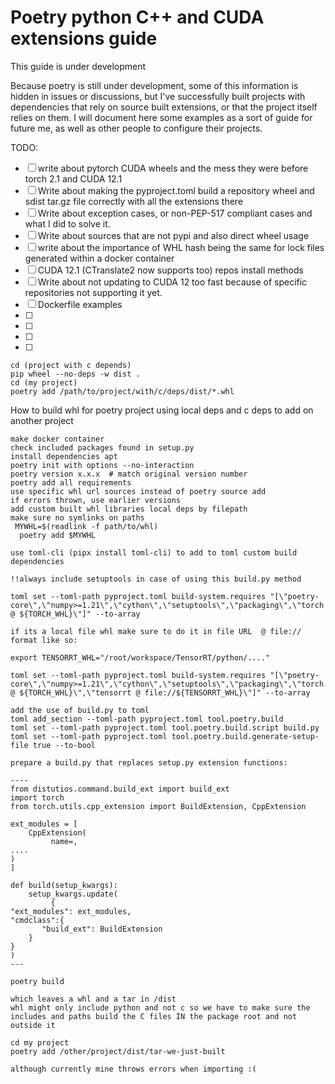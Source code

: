 # Poetry python C++ and CUDA extensions guide

This guide is under development

Because poetry is still under development, some of this information is hidden in issues or discussions, but I've successfully built projects with dependencies that rely on source built extensions, or that the project itself relies on them. I will document here some examples as a sort of guide for future me, as well as other people to configure their projects.

TODO:
- [ ] write about pytorch CUDA wheels and the mess they were before torch 2.1 and CUDA 12.1
- [ ] Write about making the pyproject.toml build a repository wheel and sdist tar.gz file correctly with all the extensions there
- [ ] Write about exception cases, or non-PEP-517 compliant cases and what I did to solve it.
- [ ] Write about sources that are not pypi and also direct wheel usage
- [ ] write about the importance of WHL hash being the same for lock files generated within a docker container
- [ ] CUDA 12.1 (CTranslate2 now supports too) repos install methods
- [ ] Write about not updating to CUDA 12 too fast because of specific repositories not supporting it yet.
- [ ] Dockerfile examples
- [ ] 
- [ ] 
- [ ] 
- [ ] 

```
cd (project with c depends)
pip wheel --no-deps -w dist .
cd (my project)
poetry add /path/to/project/with/c/deps/dist/*.whl

```  


How to build whl for poetry project using local deps and c deps to add on another project


```
make docker container
check included packages found in setup.py
install dependencies apt
poetry init with options --no-interaction 
poetry version x.x.x  # match original version number
poetry add all requirements
use specific whl url sources instead of poetry source add
if errors thrown, use earlier versions
add custom built whl libraries local deps by filepath
make sure no symlinks on paths 
 MYWHL=$(readlink -f path/to/whl)
  poetry add $MYWHL

use toml-cli (pipx install toml-cli) to add to toml custom build dependencies 

!!always include setuptools in case of using this build.py method

toml set --toml-path pyproject.toml build-system.requires "[\"poetry-core\",\"numpy>=1.21\",\"cython\",\"setuptools\",\"packaging\",\"torch @ ${TORCH_WHL}\"]" --to-array

if its a local file whl make sure to do it in file URL  @ file:// format like so:

export TENSORRT_WHL="/root/workspace/TensorRT/python/...."

toml set --toml-path pyproject.toml build-system.requires "[\"poetry-core\",\"numpy>=1.21\",\"cython\",\"setuptools\",\"packaging\",\"torch @ ${TORCH_WHL}\",\"tensorrt @ file://${TENSORRT_WHL}\"]" --to-array

add the use of build.py to toml
toml add_section --toml-path pyproject.toml tool.poetry.build
toml set --toml-path pyproject.toml tool.poetry.build.script build.py
toml set --toml-path pyproject.toml tool.poetry.build.generate-setup-file true --to-bool

prepare a build.py that replaces setup.py extension functions:

----
from distutios.command.build_ext import build_ext
import torch
from torch.utils.cpp_extension import BuildExtension, CppExtension

ext_modules = [
    CppExtension(
         name=,
....
)
]

def build(setup_kwargs):
    setup_kwargs.update(
         {
"ext_modules": ext_modules,
"cmdclass":{
       "build_ext": BuildExtension
    }
}
)
---

poetry build

which leaves a whl and a tar in /dist
whl might only include python and not c so we have to make sure the includes and paths build the C files IN the package root and not outside it

cd my project
poetry add /other/project/dist/tar-we-just-built

although currently mine throws errors when importing :(


```
